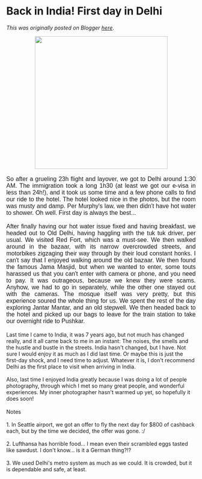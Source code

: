 # Back in India! First day in Delhi

*This was originally posted on Blogger [here](https://photopensieve.blogspot.com/2018/11/delhi.html)*.

<div style="text-align: center;"><span style="font-family: arial; font-size: medium;"><img alt="" id="id_cd91_490b_24e7_eaee" src="https://blogger.googleusercontent.com/img/b/R29vZ2xl/AVvXsEjxJz1XwktUotnURSW-d-PhXNtfR3cPQ1pnmCemvUqIZMMmbSF0JDLpqK7mXTRp3FoQC44ykjrmOrw5QIHcVTbsSfik7ysmAGW5S3oUUdvYgBFz9QJwQuwWBlXpQJLFocOf51wqttVQkFsc/s5000/%255BUNSET%255D" style="height: auto; width: 353px;" title="" /><br /></span></div><div style="text-align: justify;"><span style="font-family: arial; font-size: medium;"><br /></span></div><div style="text-align: justify;"><span style="font-family: arial; font-size: medium;">So after a grueling 23h flight and layover, we got to Delhi around 1:30 AM. The immigration took a long 1h30 (at least we got our e-visa in less than 24h!), and it took us some time and a few phone calls to find our ride to the hotel. The hotel looked nice in the photos, but the room was musty and damp. Per Murphy's law, we then didn't have hot water to shower. Oh well. First day is always the best...&nbsp;</span></div><div style="text-align: justify;"><span style="font-family: arial; font-size: medium;"><br /></span></div><div style="text-align: justify;"><span style="font-family: arial; font-size: medium;">After finally having our hot water issue fixed and having breakfast, we headed out to Old Delhi, having haggling with the tuk tuk driver, per usual. We visited Red Fort, which was a must-see. We then walked around in the bazaar, with its narrow overcrowded streets, and motorbikes zigzaging their way through by their loud constant honks. I can't say that I enjoyed walking around the old bazaar. We then found the famous Jama Masjid, but when we wanted to enter, some touts harassed us that you can't enter with camera or phone, and you need to pay. It was outrageous, because we knew they were scams. Anyhow, we had to go in separately, while the other one stayed out with the cameras. The mosque itself was very pretty, but this experience soured the whole thing for us. We spent the rest of the day exploring Jantar Mantar, and an old stepwell. We then headed back to the hotel and picked up our bags to leave for the train station to take our overnight ride to Pushkar.</span></div><div style="text-align: justify;"><span style="font-family: arial; font-size: medium;"><br /></span></div><div style="text-align: start;"><span>Last time I came to India, it was 7 years ago, but not much has changed really, and it all came back to me in an instant: The noises, the smells and the hustle and bustle in the streets. India hasn't changed, but I have. Not sure I would enjoy it as much as I did last time. Or maybe this is just the first-day shock, and I need time to adjust. Whatever it is, I don't recommend Delhi as the first place to visit when arriving in India.&nbsp;</span></div><div style="text-align: start;"><span><br /></span></div><div style="text-align: start;"><span>Also, last time I enjoyed India greatly because I was doing a lot of people photography, through which I met so many great people, and wonderful experiences. My inner photographer hasn't warmed up yet, so hopefully it does soon!</span></div><div style="text-align: start;"><span style="font-family: arial; font-size: medium;"><br /></span></div><div style="text-align: start;"><span>Notes</span></div><div style="text-align: start;"><span><br /></span></div><div style="text-align: start;"><span>1. In Seattle airport, we got an offer to fly the next day for $800 of cashback each, but by the time we decided, the offer was gone. :/</span></div><div style="text-align: start;"><span><br /></span></div><div style="text-align: start;"><span>2. Lufthansa has horrible food... I mean even their scrambled eggs tasted like sawdust. I don't know... is it a German thing?!?</span></div><div style="text-align: start;"><span><br /></span></div><div style="text-align: start;"><span>3. We used Delhi's metro system as much as we could. It is crowded, but it is dependable and safe, at least.&nbsp;</span></div>